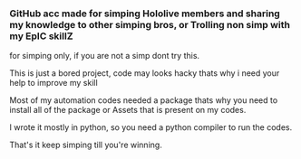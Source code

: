 ### GitHub acc made for simping Hololive members and sharing my knowledge to other simping bros, or Trolling non simp with my EpIC skillZ
for simping only, if you are not a simp dont try this.

This is just a bored project, code may looks hacky thats why i need your help to improve my skill

Most of my automation codes needed a package thats why you need to install all of the package or Assets that is present on my codes.

I wrote it mostly in python, so you need a python compiler to run the codes.

That's it keep simping till you're winning.
